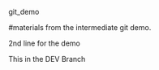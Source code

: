 git_demo


#materials from the  intermediate git demo.

2nd line for the demo

This in the DEV Branch
